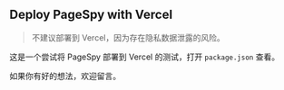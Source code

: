## Deploy PageSpy with Vercel

> 不建议部署到 Vercel，因为存在隐私数据泄露的风险。

这是一个尝试将 PageSpy 部署到 Vercel 的测试，打开 `package.json` 查看。

如果你有好的想法，欢迎留言。
